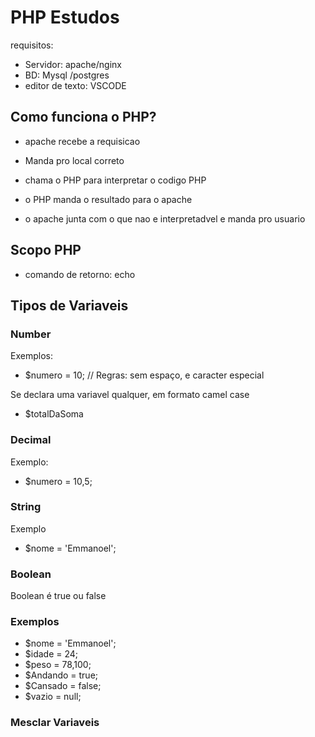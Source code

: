 # PHP Estudos

requisitos:
- Servidor: apache/nginx
- BD: Mysql /postgres
- editor de texto: VSCODE

## Como funciona o PHP?

* apache recebe a requisicao
* Manda pro local correto

* chama o PHP para interpretar o codigo PHP
* o PHP manda o resultado para o apache
* o apache junta com o que nao e interpretadvel e manda pro usuario

## Scopo PHP

<?PHP
    echo 'Hello World';
?>

* comando de retorno: echo

## Tipos de Variaveis

<?PHP
    $X = 10; // usa-se cifrao para criar uma variavel
?>

### Number 

Exemplos:

- $numero = 10; // Regras: sem espaço, e caracter especial

Se declara uma variavel qualquer, em formato camel case

- $totalDaSoma


### Decimal

Exemplo:

- $numero = 10,5;

### String 

Exemplo 
- $nome = 'Emmanoel';

### Boolean

Boolean é true ou false

### Exemplos

* $nome = 'Emmanoel';
* $idade = 24;
* $peso = 78,100;
* $Andando = true;
* $Cansado = false;
* $vazio = null;

### Mesclar Variaveis

<?PHP
    $nome = 'Emmanoel';
    $sobrenome = 'Dantas';
    $nomeCompleto = "$nome $sobrenome";
    echo $nomeCompleto;
?>